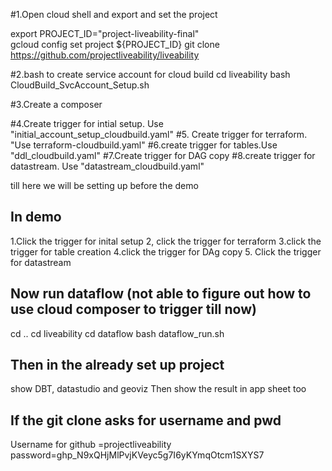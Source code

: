#1.Open cloud shell  and export and set the project

export PROJECT_ID="project-liveability-final"   
gcloud config set project ${PROJECT_ID}
git clone https://github.com/projectliveability/liveability

#2.bash to create service account for cloud build
cd liveability
bash CloudBuild_SvcAccount_Setup.sh

#3.Create a composer

#4.Create trigger for intial setup. Use "initial_account_setup_cloudbuild.yaml"
#5. Create trigger for terraform. "Use terraform-cloudbuild.yaml"
#6.create trigger for tables.Use "ddl_cloudbuild.yaml"
#7.Create trigger for DAG copy
#8.create trigger for datastream. Use "datastream_cloudbuild.yaml"

till here we will be setting up before the demo

In demo
----------
1.Click the trigger for inital setup
2, click the trigger for terraform
3.click the trigger for table creation
4.click the trigger for DAg copy
5. Click the trigger for datastream



Now run dataflow (not able to figure out how to use cloud composer to trigger till now)
--------------------
cd ..
cd liveability
cd dataflow
bash dataflow_run.sh

Then in the already set up project
--------------------
show DBT, datastudio and geoviz
Then show the result in app sheet too


If the git clone asks for username and pwd
-----------------------------------------
Username for github =projectliveability
password=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




